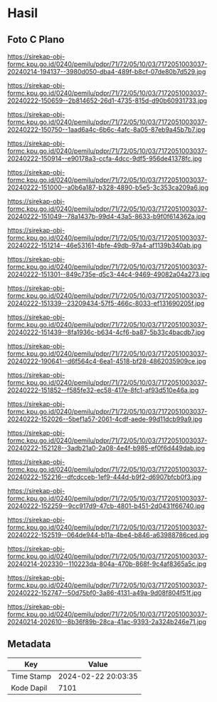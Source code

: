 # Hasil

## Foto C Plano

https://sirekap-obj-formc.kpu.go.id/0240/pemilu/pdpr/71/72/05/10/03/7172051003037-20240214-194137--3980d050-dba4-489f-b8cf-07de80b7d529.jpg

https://sirekap-obj-formc.kpu.go.id/0240/pemilu/pdpr/71/72/05/10/03/7172051003037-20240222-150659--2b814652-26d1-4735-815d-d90b60931733.jpg

https://sirekap-obj-formc.kpu.go.id/0240/pemilu/pdpr/71/72/05/10/03/7172051003037-20240222-150750--1aad6a4c-6b6c-4afc-8a05-87eb9a45b7b7.jpg

https://sirekap-obj-formc.kpu.go.id/0240/pemilu/pdpr/71/72/05/10/03/7172051003037-20240222-150914--e90178a3-ccfa-4dcc-9df5-956de41378fc.jpg

https://sirekap-obj-formc.kpu.go.id/0240/pemilu/pdpr/71/72/05/10/03/7172051003037-20240222-151000--a0b6a187-b328-4890-b5e5-3c353ca209a6.jpg

https://sirekap-obj-formc.kpu.go.id/0240/pemilu/pdpr/71/72/05/10/03/7172051003037-20240222-151049--78a1437b-99d4-43a5-8633-b9f0f614362a.jpg

https://sirekap-obj-formc.kpu.go.id/0240/pemilu/pdpr/71/72/05/10/03/7172051003037-20240222-151214--46e53161-4bfe-49db-97a4-af1139b340ab.jpg

https://sirekap-obj-formc.kpu.go.id/0240/pemilu/pdpr/71/72/05/10/03/7172051003037-20240222-151301--849c735e-d5c3-44c4-9469-49082a04a273.jpg

https://sirekap-obj-formc.kpu.go.id/0240/pemilu/pdpr/71/72/05/10/03/7172051003037-20240222-151339--23209434-57f5-466c-8033-ef131690205f.jpg

https://sirekap-obj-formc.kpu.go.id/0240/pemilu/pdpr/71/72/05/10/03/7172051003037-20240222-151439--8fa1936c-b634-4cf6-ba87-5b33c4bacdb7.jpg

https://sirekap-obj-formc.kpu.go.id/0240/pemilu/pdpr/71/72/05/10/03/7172051003037-20240222-190641--d6f564c4-6ea1-4518-bf28-4862035909ce.jpg

https://sirekap-obj-formc.kpu.go.id/0240/pemilu/pdpr/71/72/05/10/03/7172051003037-20240222-151852--f585fe32-ec58-417e-8fc1-af93d510e46a.jpg

https://sirekap-obj-formc.kpu.go.id/0240/pemilu/pdpr/71/72/05/10/03/7172051003037-20240222-152026--5bef1a57-2061-4cdf-aede-99d11dcb99a9.jpg

https://sirekap-obj-formc.kpu.go.id/0240/pemilu/pdpr/71/72/05/10/03/7172051003037-20240222-152128--3adb21a0-2a08-4e4f-b985-ef0f6d449dab.jpg

https://sirekap-obj-formc.kpu.go.id/0240/pemilu/pdpr/71/72/05/10/03/7172051003037-20240222-152216--dfcdcceb-1ef9-444d-b9f2-d6907bfcb0f3.jpg

https://sirekap-obj-formc.kpu.go.id/0240/pemilu/pdpr/71/72/05/10/03/7172051003037-20240222-152259--9cc917d9-47cb-4801-b451-2d0431f66740.jpg

https://sirekap-obj-formc.kpu.go.id/0240/pemilu/pdpr/71/72/05/10/03/7172051003037-20240222-152519--064de944-b11a-4be4-b846-a63988786ced.jpg

https://sirekap-obj-formc.kpu.go.id/0240/pemilu/pdpr/71/72/05/10/03/7172051003037-20240214-202330--110223da-804a-470b-868f-9c4af8365a5c.jpg

https://sirekap-obj-formc.kpu.go.id/0240/pemilu/pdpr/71/72/05/10/03/7172051003037-20240222-152747--50d75bf0-3a86-4131-a49a-9d08f804f51f.jpg

https://sirekap-obj-formc.kpu.go.id/0240/pemilu/pdpr/71/72/05/10/03/7172051003037-20240214-202610--8b36f89b-28ca-41ac-9393-2a324b246e71.jpg


## Metadata

| Key        | Value               |
| ---------- | ------------------- |
| Time Stamp | 2024-02-22 20:03:35 |
| Kode Dapil | 7101                |



